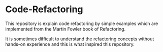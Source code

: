 # Code-Refactoring

This repository is explain code refactoring by simple examples which are implemented from the Martin Fowler book of Refactoring.

It is sometimes difficult to understand the refactoring concepts without hands-on experience and this is what inspired this repository.
